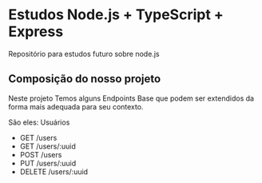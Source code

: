 # Estudos Node.js + TypeScript + Express
Repositório para estudos futuro sobre node.js

## Composição do nosso projeto

Neste projeto Temos alguns Endpoints Base que podem ser extendidos da forma mais adequada para seu contexto.

São eles:
Usuários

* GET /users
* GET /users/:uuid
* POST /users
* PUT /users/:uuid
* DELETE /users/:uuid
